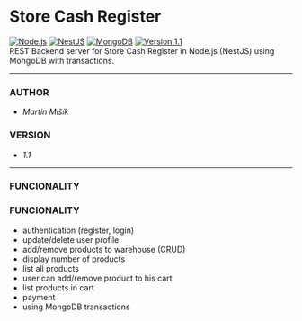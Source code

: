 # Store Cash Register

[![Node.js](https://img.shields.io/badge/Node.js-43853D?style=flat-square&logo=node.js&logoColor=white)](https://nodejs.org/en/)
[![NestJS](https://img.shields.io/badge/NestJS-%23E0234E.svg?style=flat-square&logo=nestjs&logoColor=white)](https://nestjs.com/)
[![MongoDB](https://img.shields.io/badge/MongoDB-4EA94B?style=flat-square&logo=mongodb&logoColor=white)](https://www.mongodb.com/)
[![Version 1.1](https://img.shields.io/badge/version-v1.1-blue.svg?style=flat-square)](https://github.com/proheap/store-cash-register-rest/)  
REST Backend server for Store Cash Register in Node.js (NestJS) using MongoDB with transactions.

---

### AUTHOR

- _Martin Mišík_

### VERSION

- _1.1_

---

### FUNCIONALITY

### FUNCIONALITY

- authentication (register, login)
- update/delete user profile
- add/remove products to warehouse (CRUD)
- display number of products
- list all products
- user can add/remove product to his cart
- list products in cart
- payment
- using MongoDB transactions
